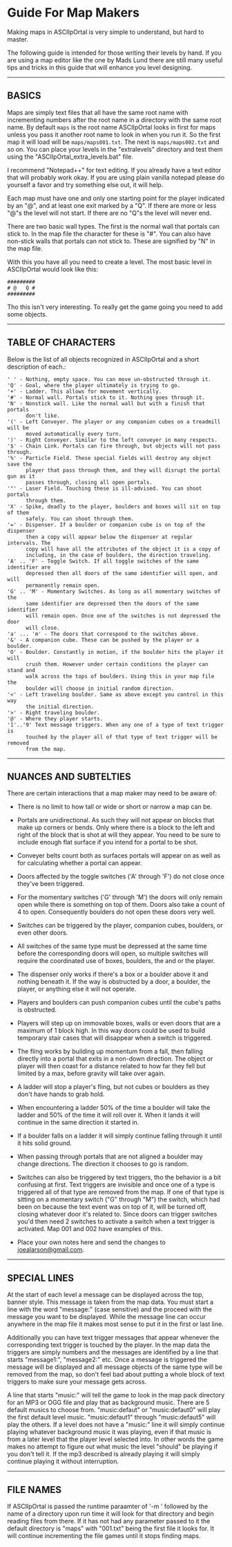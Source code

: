 # Guide For Map Makers

Making maps in ASCIIpOrtal is very simple to understand, but hard to master.

The following guide is intended for those writing their levels by hand. If
you are using a map editor like the one by Mads Lund there are still many
useful tips and tricks in this guide that will enhance you level designing.

---
## BASICS

Maps are simply text files that all have the same root name with incrementing
numbers after the root name in a directory with the same root name. By
default `maps` is the root name ASCIIpOrtal looks in first for maps unless
you pass it another root name to look in when you run it. So the first map it
will load will be `maps/maps001.txt`. The next is `maps/maps002.txt` and so
on. You can place your levels in the "extralevels" directory and test them
using the "ASCIIpOrtal_extra_levels.bat" file.

I recommend "Notepad++" for text editing. If you already have a text editor
that will probably work okay. If you are using plain vanilla notepad please
do yourself a favor and try something else out, it will help.

Each map must have one and only one starting point for the player indicated
by an "@", and at least one exit marked by a "Q". If there are more or less
"@"s the level will not start. If there are no "Q"s the level will never end.

There are two basic wall types. The first is the normal wall that portals can
stick to. In the map file the character for these is "#". You can also have
non-stick walls that portals can not stick to. These are signified by "N" in
the map file.

With this you have all you need to create a level. The most basic level in
ASCIIpOrtal would look like this:
```
#########
# @   Q #
#########
```
Tho this isn't very interesting. To really get the game going you need to add
some objects.

---
## TABLE OF CHARACTERS

Below is the list of all objects recognized in ASCIIpOrtal and a short
description of each.:
```
' ' - Nothing, empty space. You can move un-obstructed through it.
'Q' - Goal, where the player ultimately is trying to go.
'+' - Ladder. This allows for movement vertically.
'#' - Normal wall. Portals stick to it. Nothing goes through it.
'N' - Nonstick wall. Like the normal wall but with a finish that portals
      don't like.
'(' - Left Conveyer. The player or any companion cubes on a treadmill will be
      moved automatically every turn.
')' - Right Conveyer. Similar to the left conveyer in many respects.
'$' - Chain Link. Portals can fire through, but objects will not pass through.
'%' - Particle Field. These special fields will destroy any object save the
      player that pass through them, and they will disrupt the portal gun as it
      passes through, closing all open portals.
'"' - Laser Field. Touching these is ill-advised. You can shoot portals
      through them.
'X' - Spike, deadly to the player, boulders and boxes will sit on top of them
      safely. You can shoot through them.
'=' - Dispenser. If a boulder or companion cube is on top of the dispenser
      then a copy will appear below the dispenser at regular intervals. The
	  copy will have all the attributes of the object it is a copy of
	  including, in the case of boulders, the direction traveling.
'A' .. 'F' - Toggle Switch. If all toggle switches of the same identifier are
      depressed then all doors of the same identifier will open, and will
	  permanently remain open.
'G' .. 'M' - Momentary Switches. As long as all momentary switches of the
      same identifier are depressed then the doors of the same identifier
	  will remain open. Once one of the switches is not depressed the door
	  will close.
'a' ... 'm' - The doors that correspond to the switches above.
'&' - A companion cube. These can be pushed by the player or a boulder.
'O' - Boulder. Constantly in motion, if the boulder hits the player it will
      crush them. However under certain conditions the player can stand and
	  walk across the tops of boulders. Using this in your map file the
	  boulder will choose in initial random direction.
'<' - Left traveling boulder. Same as above except you control in this way
      the initial direction.
'>' - Right traveling boulder.
'@' - Where they player starts.
'1'..'9' Text message triggers. When any one of a type of text trigger is
      touched by the player all of that type of text trigger will be removed
	  from the map.
```
---
## NUANCES AND SUBTELTIES

There are certain interactions that a map maker may need to be aware of:

* There is no limit to how tall or wide or short or narrow a map can be.

* Portals are unidirectional. As such they will not appear on blocks that
  make up corners or bends. Only where there is a block to the left and right
  of the block that is shot at will they appear. You need to be sure to
  include enough flat surface if you intend for a portal to be shot.

* Conveyer belts count both as surfaces portals will appear on as well as for
  calculating whether a portal can appear.

* Doors affected by the toggle switches ('A' through 'F') do not close once
  they've been triggered.

* For the momentary switches ('G' through 'M') the doors will only remain
  open while there is something on top of them. Doors also take a count of 4
  to open. Consequently boulders do not open these doors very well.

* Switches can be triggered by the player, companion cubes, boulders, or even
  other doors.

* All switches of the same type must be depressed at the same time before the
  corresponding doors will open, so multiple switches will require the
  coordinated use of boxes, boulders, the and or the player.

* The dispenser only works if there's a box or a boulder above it and nothing
  beneath it. If the way is obstructed by a door, a boulder, the player, or
  anything else it will not operate.

* Players and boulders can push companion cubes until the cube's paths is
  obstructed.

* Players will step up on immovable boxes, walls or even doors that are a
  maximum of 1 block high. In this way doors could be used to build temporary
  stair cases that will disappear when a switch is triggered.

* The fling works by building up momentum from a fall, then falling directly
  into a portal that exits in a non-down direction. The object or player will
  then coast for a distance related to how far they fell but limited by a
  max, before gravity will take over again.

* A ladder will stop a player's fling, but not cubes or boulders as they
  don't have hands to grab hold.

* When encountering a ladder 50% of the time a boulder will take the ladder
  and 50% of the time it will roll over it. When it lands it will continue in
  the same direction it started in.

* If a boulder falls on a ladder it will simply continue falling through it
  until it hits solid ground.

* When passing through portals that are not aligned a boulder may change
  directions. The direction it chooses to go is random.

* Switches can also be triggered by text triggers, tho the behavior is a bit
  confusing at first. Text triggers are invisible and once one of a type is
  triggered all of that type are removed from the map. If one of that type is
  sitting on a momentary switch ("G" through "M") the switch, which had been
  on because the text event was on top of it, will be turned off, closing
  whatever door it's related to. Since doors can trigger switches you'd then
  need 2 switches to activate a switch when a text trigger is activated. Map
  001 and 002 have examples of this.

* Place your own notes here and send the changes to joealarson@gmail.com.

---
## SPECIAL LINES

At the start of each level a message can be displayed across the top, banner
style. This message is taken from the map data. You must start a line with
the word "message:" (case sensitive) and the proceed with the message you
want to be displayed. While the message line can occur anywhere in the map
file it makes most sense to put it in the first or last line.

Additionally you can have text trigger messages that appear whenever the
corresponding text trigger is touched by the player. In the map data the
triggers are simply numbers and the messages are identified by a line that
starts "message1:", "message2:" etc. Once a message is triggered the message
will be displayed and all message objects of the same type will be removed
from the map, so don't feel bad about putting a whole block of text triggers
to make sure your message gets across.

A line that starts "music:" will tell the game to look in the map pack
directory for an MP3 or OGG file and play that as background music. There
are 5 default musics to choose from. "music:defaut" or "music:defaut0" will
play the first default level music. "music:defaut1" through "music:defaut5"
will play the others.  If a level does not have a "music:" line it will
simply continue playing whatever background music it was playing, even if
that music is from a later level that the player level selected into. In
other words the game makes no attempt to figure out what music the level
"should" be playing if you don't tell it. If the mp3 described is already
playing it will simply continue playing it without interruption.

---
## FILE NAMES

If ASCIIpOrtal is passed the runtime paraamter of '-m ' followed by the name
of a directory upon run time it will look for that directory and begin
reading files from there. If it has not had any parameter passed to it the
default directory is "maps" with "001.txt" being the first file it looks for.
It will continue incrementing the file games until it stops finding maps.
